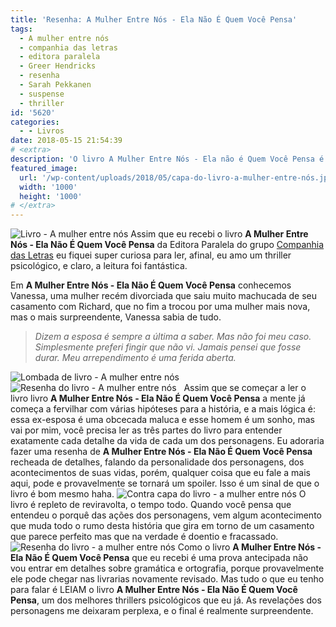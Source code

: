```yaml
---
title: 'Resenha: A Mulher Entre Nós - Ela Não É Quem Você Pensa'
tags:
  - A mulher entre nós
  - companhia das letras
  - editora paralela
  - Greer Hendricks
  - resenha
  - Sarah Pekkanen
  - suspense
  - thriller
id: '5620'
categories:
  - - Livros
date: 2018-05-15 21:54:39
# <extra>
description: 'O livro A Mulher Entre Nós - Ela não é Quem Você Pensa é um thriller psicológico cheio de reviravoltas e que vai te surpreender.'
featured_image: 
  url: '/wp-content/uploads/2018/05/capa-do-livro-a-mulher-entre-nós.jpg'
  width: '1000'
  height: '1000'
# </extra>
---
```


![Livro - A mulher entre nós](/wp-content/uploads/2018/05/capa-do-livro-a-mulher-entre-nós.jpg) Assim que eu recebi o livro **A Mulher Entre Nós - Ela Não É Quem Você Pensa** da Editora Paralela do grupo [Companhia das Letras](https://www.companhiadasletras.com.br/detalhe.php?codigo=88214) eu fiquei super curiosa para ler, afinal, eu amo um thriller psicológico, e claro, a leitura foi fantástica.  
  
Em **A Mulher Entre Nós - Ela Não É Quem Você Pensa** conhecemos Vanessa, uma mulher recém divorciada que saiu muito machucada de seu casamento com Richard, que no fim a trocou por uma mulher mais nova, mas o mais surpreendente, Vanessa sabia de tudo.

> _Dizem a esposa é sempre a última a saber. Mas não foi meu caso. Simplesmente preferi fingir que não vi. Jamais pensei que fosse durar. Meu arrependimento é uma ferida aberta._

![Lombada de livro - A mulher entre nós](/wp-content/uploads/2018/05/lombada-livro-a-mulher-entre-nós.jpg) ![Resenha do livro - A mulher entre nós ](/wp-content/uploads/2018/05/resenha-livro-a-mulher-entre-nós.jpg)   Assim que se começar a ler o livro livro **A Mulher Entre Nós - Ela Não É Quem Você Pensa** a mente já começa a fervilhar com várias hipóteses para a história, e a mais lógica é: essa ex-esposa é uma obcecada maluca e esse homem é um sonho, mas vai por mim, você precisa ler as três partes do livro para entender exatamente cada detalhe da vida de cada um dos personagens. Eu adoraria fazer uma resenha de **A Mulher Entre Nós - Ela Não É Quem Você Pensa** recheada de detalhes, falando da personalidade dos personagens, dos acontecimentos de suas vidas, porém, qualquer coisa que eu fale a mais aqui, pode e provavelmente se tornará um spoiler. Isso é um sinal de que o livro é bom mesmo haha. ![Contra capa do livro - a mulher entre nós](/wp-content/uploads/2018/05/contra-capa-livro-a-mulher-entre-nós.jpg) O livro é repleto de reviravolta, o tempo todo. Quando você pensa que entendeu o porquê das ações dos personagens, vem algum acontecimento que muda todo o rumo desta história que gira em torno de um casamento que parece perfeito mas que na verdade é doentio e fracassado. ![Resenha do livro - a mulher entre nós](/wp-content/uploads/2018/05/resenha-do-livro-a-mulher-entre-nós.jpg) Como o livro **A Mulher Entre Nós - Ela Não É Quem Você Pensa** que eu recebi é uma prova antecipada não vou entrar em detalhes sobre gramática e ortografia, porque provavelmente ele pode chegar nas livrarias novamente revisado. Mas tudo o que eu tenho para falar é LEIAM o livro **A Mulher Entre Nós - Ela Não É Quem Você Pensa**, um dos melhores thrillers psicológicos que eu já. As revelações dos personagens me deixaram perplexa, e o final é realmente surpreendente.

